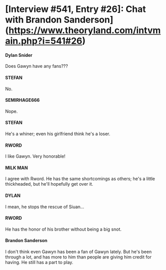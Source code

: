 # [Interview #541, Entry #26]: Chat with Brandon Sanderson](https://www.theoryland.com/intvmain.php?i=541#26)

#### Dylan Snider

Does Gawyn have any fans???

#### STEFAN

No.

#### SEMIRHAGE666

Nope.

#### STEFAN

He's a whiner; even his girlfriend think he's a loser.

#### RWORD

I like Gawyn. Very honorable!

#### MILK MAN

I agree with Rword. He has the same shortcomings as others; he's a little thickheaded, but he'll hopefully get over it.

#### DYLAN

I mean, he stops the rescue of Siuan...

#### RWORD

He has the honor of his brother without being a big snot.

#### Brandon Sanderson

I don't think even Gawyn has been a fan of Gawyn lately. But he's been through a lot, and has more to him than people are giving him credit for having. He still has a part to play.

